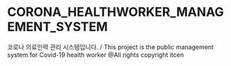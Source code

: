 # CORONA_HEALTHWORKER_MANAGEMENT_SYSTEM
코로나 의료인력 관리 시스템입니다. / This project is the public management system for Covid-19 health worker
@All rights copyright itcen
